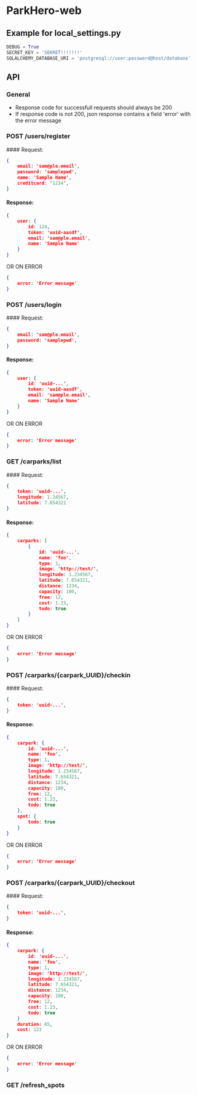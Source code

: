 # ParkHero-web

## Example for local_settings.py

```python
DEBUG = True
SECRET_KEY = 'SEKRET!!!!!!!'
SQLALCHEMY_DATABASE_URI = 'postgresql://user:password@host/database'
```

## API

### General
 * Response code for successfull requests should always be 200
 * If response code is not 200, json response contains a field 'error' with the error message

### POST /users/register

#### Request:
```json
{
    email: 'sam@ple.email',
    password: 'samplepwd',
    name: 'Sample Name',
    creditcard: '1234',
}
```
 
#### Response:
```json
{
    user: {
        id: 124,
        token: 'uuid-aasdf',
        email: 'sam@ple.email',
        name: 'Sample Name'
    }
}
```
OR ON ERROR
```json
{
    error: 'Error message'
}
```

### POST /users/login

#### Request:
```json
{
    email: 'sam@ple.email',
    password: 'samplepwd',
}
```
 
#### Response:
```json
{
    user: {
        id: 'uuid-...',
        token: 'uuid-aasdf',
        email: 'sam@ple.email',
        name: 'Sample Name'
    }
}
```
OR ON ERROR
```json
{
    error: 'Error message'
}
```

### GET /carparks/list

#### Request:
```json
{
    token: 'uuid-...',
    longitude: 1.24567,
    latitude: 7.654321
}
```
 
#### Response:
```json
{
    carparks: [
        {
            id: 'uuid-...',
            name: 'foo',
            type: 1,
            image: 'http://test/',
            longitude: 1.234567,
            latitude: 7.654321,
            distance: 1234,
            capacity: 100,
            free: 12,
            cost: 1.23,
            todo: true
        }
    ]
}
```
OR ON ERROR
```json
{
    error: 'Error message'
}
```

### POST /carparks/{carpark_UUID}/checkin

#### Request:
```json
{
    token: 'uuid-...',
}
```
 
#### Response:
```json
{
    carpark: {
        id: 'uuid-...',
        name: 'foo',
        type: 1,
        image: 'http://test/',
        longitude: 1.234567,
        latitude: 7.654321,
        distance: 1234,
        capacity: 100,
        free: 12,
        cost: 1.23,
        todo: true
    },
    spot: {
        todo: true
    }
}
```
OR ON ERROR
```json
{
    error: 'Error message'
}
```

### POST /carparks/{carpark_UUID}/checkout

#### Request:
```json
{
    token: 'uuid-...',
}
```
 
#### Response:
```json
{
    carpark: {
        id: 'uuid-...',
        name: 'foo',
        type: 1,
        image: 'http://test/',
        longitude: 1.234567,
        latitude: 7.654321,
        distance: 1234,
        capacity: 100,
        free: 12,
        cost: 1.23,
        todo: true
    }
    duration: 65,
    cost: 123
}
```
OR ON ERROR
```json
{
    error: 'Error message'
}
```

### GET /refresh_spots


